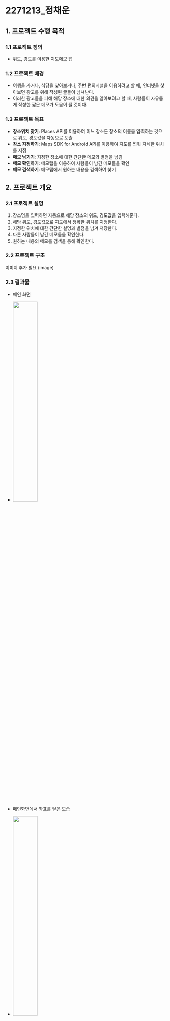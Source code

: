 # 2271213_정채운

## 1. 프로젝트 수행 목적

### 1.1 프로젝트 정의
- 위도, 경도를 이용한 지도메모 앱

### 1.2 프로젝트 배경
- 여행을 가거나, 식당을 찾아보거나, 주변 편의시설을 이용하려고 할 때, 인터넷을 찾아보면 광고를 위해 작성된 글들이 넘쳐난다.
- 이러한 광고들을 피해 해당 장소에 대한 의견을 알아보려고 할 때, 사람들이 자유롭게 작성한 짧은 메모가 도움이 될 것이다.

### 1.3 프로젝트 목표
- **장소위치 찾기**: Places API를 이용하여 어느 장소든 장소의 이름을 입력하는 것으로 위도, 경도값을 자동으로 도출
- **장소 지정하기**: Maps SDK for Android API를 이용하여 지도를 띄워 자세한 위치를 지정
- **메모 남기기**: 지정한 장소에 대한 간단한 메모와 별점을 남김
- **메모 확인하기**: 메모탭을 이용하여 사람들이 남긴 메모들을 확인
- **메모 검색하기**: 메모탭에서 원하는 내용을 검색하여 찾기

## 2. 프로젝트 개요

### 2.1 프로젝트 설명
1. 장소명을 입력하면 자동으로 해당 장소의 위도, 경도값을 입력해준다.
2. 해당 위도, 경도값으로 지도에서 정확한 위치를 지정한다.
3. 지정한 위치에 대한 간단한 설명과 별점을 남겨 저장한다.
4. 다른 사람들이 남긴 메모들을 확인한다.
5. 원하는 내용의 메모를 검색을 통해 확인한다.

### 2.2 프로젝트 구조
이미지 추가 필요 (image)

### 2.3 결과물

- 메인 화면
- 
  <img src="https://github.com/jjas00n/Location_memo/assets/147312504/acce5dc1-fcf2-42e7-aac0-986866d8c48f" width="40%" height="40%">

- 메인화면에서 좌표를 얻은 모습
- 
  <img src="https://github.com/jjas00n/Location_memo/assets/147312504/d685b249-551b-478d-9f56-d66ee3d496ca" width="40%" height="40%">

- 지도화면
- 
  <img src="https://github.com/jjas00n/Location_memo/assets/147312504/2f304828-b5de-4af8-815c-14b5ecaea7d7" width="40%" height="40%">

- 지도에서 원하는 위치 지정
- 
  <img src="https://github.com/jjas00n/Location_memo/assets/147312504/beb877e0-5ee9-4f65-90db-fa74c552eb4b" width="40%" height="40%">

- 메모 작성
- 
  <img src="https://github.com/jjas00n/Location_memo/assets/147312504/4066ced8-c7a0-4a99-a8fc-be42ebdce2ff" width="40%" height="40%">

- 다른 사람이 작성한 메모 확인
- 
  <img src="https://github.com/jjas00n/Location_memo/assets/147312504/faadbc58-66ae-4656-a081-c33ac803809a" width="40%" height="40%">

- 검색하여 원하는 내용 찾기
- 
  <img src="https://github.com/jjas00n/Location_memo/assets/147312504/75ed383b-7df0-4ea4-9826-c8d3192a6cd4" width="40%" height="40%">

- 자세한 메모 내용 확인
- 
  <img src="https://github.com/jjas00n/Location_memo/assets/147312504/01728ef8-ca7f-4c82-8296-74214782b7c9" width="40%" height="40%">

### 2.4 기대효과
- 정보를 얻으려고 클릭한 긴 글에 끝에 광고였다는 내용이 적혀있다면, 시간도 소비되고 신뢰없는 정보가 들어오는 반면, 이 앱은 사용자들이 자유롭게 쓴 짧고 간결한 평가로 손 쉽게 정보를 얻을 수 있다.
- 장소에 대한 나의 의견을 써보고 다른 사람의 메모도 구경하며 의견의 차이를 확인할 수 있다.

### 2.5 시연영상
- [Youtube 동영상]
- https://youtu.be/IVGUJR84vEw
